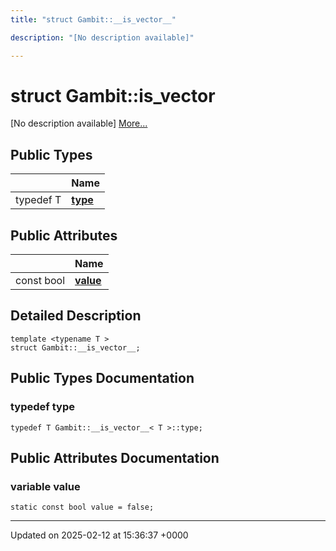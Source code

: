 ```yaml
---
title: "struct Gambit::__is_vector__"

description: "[No description available]"

---
```


# struct Gambit::__is_vector__



[No description available] [More...](#detailed-description)

## Public Types

|                | Name           |
| -------------- | -------------- |
| typedef T | **[type](/documentation/code/classes/structgambit_1_1____is__vector____/#typedef-type)**  |

## Public Attributes

|                | Name           |
| -------------- | -------------- |
| const bool | **[value](/documentation/code/classes/structgambit_1_1____is__vector____/#variable-value)**  |

## Detailed Description

```
template <typename T >
struct Gambit::__is_vector__;
```

## Public Types Documentation

### typedef type

```
typedef T Gambit::__is_vector__< T >::type;
```


## Public Attributes Documentation

### variable value

```
static const bool value = false;
```


-------------------------------

Updated on 2025-02-12 at 15:36:37 +0000